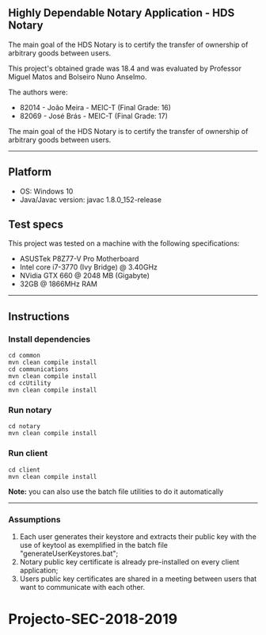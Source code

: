 ## Highly Dependable Notary Application - HDS Notary   

The main goal of the HDS Notary is to certify the transfer of ownership of arbitrary goods between users.  

This project's obtained grade was 18.4 and was evaluated by Professor Miguel Matos and Bolseiro Nuno Anselmo.

The authors were:
- 82014 - João Meira - MEIC-T (Final Grade: 16)
- 82069 - José Brás  - MEIC-T (Final Grade: 17)
  
The main goal of the HDS Notary is to certify the transfer of ownership of arbitrary goods between users.  

---  

## Platform  
- OS: Windows 10
- Java/Javac version: javac 1.8.0_152-release  

## Test specs
This project was tested on a machine with the following specifications:
  - ASUSTek P8Z77-V Pro Motherboard
  - Intel core i7-3770 (Ivy Bridge) @ 3.40GHz
  - NVidia GTX 660 @ 2048 MB (Gigabyte)
  - 32GB @ 1866MHz RAM
---  

## Instructions  

### Install dependencies  
`cd common`  
`mvn clean compile install`  
`cd communications`  
`mvn clean compile install`  
`cd ccUtility`  
`mvn clean compile install`  
  
### Run notary  
`cd notary`  
`mvn clean compile install`  
  
### Run client  
`cd client`  
`mvn clean compile install`  
  
**Note:** you can also use the batch file utilities to do it automatically  
  
---  
  
### Assumptions  
1. Each user generates their keystore and extracts their public key with the use of keytool as exemplified in the batch file "generateUserKeystores.bat";  
2. Notary public key certificate is already pre-installed on every client application;  
3. Users public key certificates are shared in a meeting between users that want to communicate with each other.  

# Projecto-SEC-2018-2019
